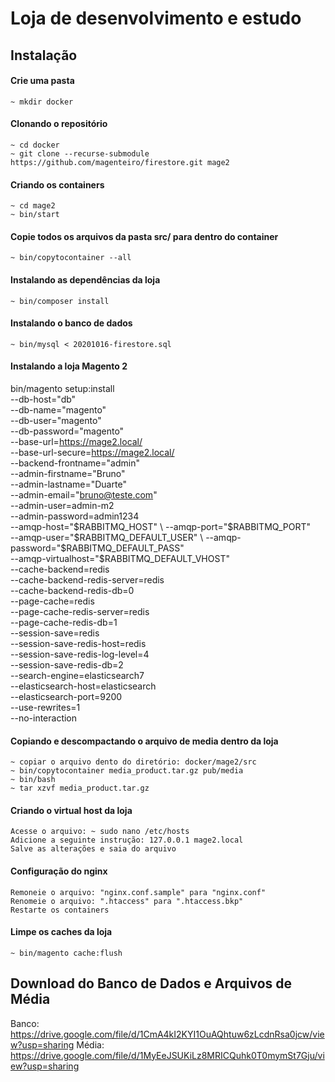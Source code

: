 # Loja de desenvolvimento e estudo

## Instalação

#### Crie uma pasta
	~ mkdir docker
	
#### Clonando o repositório
	~ cd docker
	~ git clone --recurse-submodule https://github.com/magenteiro/firestore.git mage2

#### Criando os containers
	~ cd mage2
	~ bin/start

#### Copie todos os arquivos da pasta src/ para dentro do container
	~ bin/copytocontainer --all

#### Instalando as dependências da loja
	~ bin/composer install

#### Instalando o banco de dados
	~ bin/mysql < 20201016-firestore.sql

#### Instalando a loja Magento 2
bin/magento setup:install \
  --db-host="db" \
  --db-name="magento" \
  --db-user="magento" \
  --db-password="magento" \
  --base-url=https://mage2.local/ \
  --base-url-secure=https://mage2.local/ \
  --backend-frontname="admin" \
  --admin-firstname="Bruno" \
  --admin-lastname="Duarte" \
  --admin-email="bruno@teste.com" \
  --admin-user=admin-m2 \
  --admin-password=admin1234 \
  --amqp-host="$RABBITMQ_HOST" \
  --amqp-port="$RABBITMQ_PORT" \
  --amqp-user="$RABBITMQ_DEFAULT_USER" \
  --amqp-password="$RABBITMQ_DEFAULT_PASS" \
  --amqp-virtualhost="$RABBITMQ_DEFAULT_VHOST" \
  --cache-backend=redis \
  --cache-backend-redis-server=redis \
  --cache-backend-redis-db=0 \
  --page-cache=redis \
  --page-cache-redis-server=redis \
  --page-cache-redis-db=1 \
  --session-save=redis \
  --session-save-redis-host=redis \
  --session-save-redis-log-level=4 \
  --session-save-redis-db=2 \
  --search-engine=elasticsearch7 \
  --elasticsearch-host=elasticsearch \
  --elasticsearch-port=9200 \
  --use-rewrites=1 \
  --no-interaction

#### Copiando e descompactando o arquivo de media dentro da loja
	~ copiar o arquivo dento do diretório: docker/mage2/src
	~ bin/copytocontainer media_product.tar.gz pub/media
	~ bin/bash
	~ tar xzvf media_product.tar.gz

#### Criando o virtual host da loja
	Acesse o arquivo: ~ sudo nano /etc/hosts
	Adicione a seguinte instrução: 127.0.0.1 mage2.local
	Salve as alterações e saia do arquivo

#### Configuração do nginx
	Remoneie o arquivo: "nginx.conf.sample" para "nginx.conf"
	Renomeie o arquivo: ".htaccess" para ".htaccess.bkp"
	Restarte os containers

#### Limpe os caches da loja
	~ bin/magento cache:flush

## Download do Banco de Dados e Arquivos de Média
  Banco: https://drive.google.com/file/d/1CmA4kI2KYI1OuAQhtuw6zLcdnRsa0jcw/view?usp=sharing
  Média: https://drive.google.com/file/d/1MyEeJSUKiLz8MRICQuhk0T0mymSt7Gju/view?usp=sharing